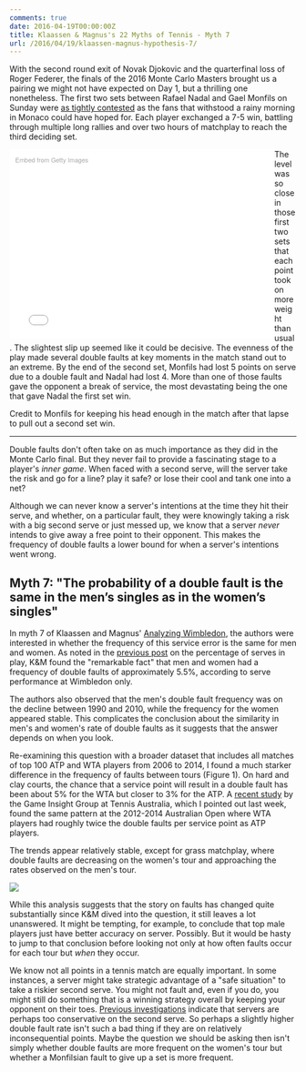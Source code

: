 ```yaml
---
comments: true
date: 2016-04-19T00:00:00Z
title: Klaassen & Magnus's 22 Myths of Tennis - Myth 7
url: /2016/04/19/klaassen-magnus-hypothesis-7/
---
```


With the second round exit of Novak Djokovic and the quarterfinal loss of Roger Federer, the finals of the 2016 Monte Carlo Masters brought us a pairing we might not have expected on Day 1, but a thrilling one nonetheless. The first two sets between Rafael Nadal and Gael Monfils on Sunday were [as tightly contested](http://www.tennis.com/pro-game/2016/04/nadal-overcomes-monfils-to-win-9th-monte-carlo-masters-title/58149/#.VxYZnoQ13xh) as the fans that withstood a rainy morning in Monaco could have hoped for. Each player exchanged a 7-5 win, battling through multiple long rallies and over two hours of matchplay to reach the third deciding set. 

<div class="getty embed image" style="background-color:#fff;display:inline-block;font-family:'Helvetica Neue',Helvetica,Arial,sans-serif;color:#a7a7a7;font-size:11px;width:100%;max-width:445px;float:left; padding: 2%;"><div style="padding:0;margin:0;text-align:left;"><a href="http://www.gettyimages.com/detail/521553148" target="_blank" style="color:#a7a7a7;text-decoration:none;font-weight:normal !important;border:none;display:inline-block;">Embed from Getty Images</a></div><div style="overflow:hidden;position:relative;height:0;padding:66.666667% 0 0 0;width:100%;"><iframe src="//embed.gettyimages.com/embed/521553148?et=dnpsvzt0QABvBkDgDNFUUQ&viewMoreLink=on&sig=-pIMKGKzuTMWYI6FPELOUF7XqtG-bMxjWqdf988IqiI=&caption=true" width="445" height="297" scrolling="no" frameborder="0" style="display:inline-block;position:absolute;top:0;left:0;width:100%;height:100%;margin:0;"></iframe></div><p style="margin:0;"></p></div>

The level was so close in those first two sets that each point took on more weight than usual. The slightest slip up seemed like it could be decisive. The evenness of the play made several double faults at key moments in the match stand out to an extreme. By the end of the second set, Monfils had lost 5 points on serve due to a double fault and Nadal had lost 4. More than one of those faults gave the opponent a break of service, the most devastating being the one that gave Nadal the first set win. 

Credit to Monfils for keeping his head enough in the match after that lapse to pull out a second set win.

---

Double faults don't often take on as much importance as they did in the Monte Carlo final. But they never fail to provide a fascinating stage to a player's _inner game_. When faced with a second serve, will the server take the risk and go for a line? play it safe? or lose their cool and tank one into a net?

Although we can never know a server's intentions at the time they hit their serve, and whether, on a particular fault, they were knowingly taking a risk with a big second serve or just messed up, we know that a server _never_ intends to give away a free point to their opponent. This makes the frequency of double faults a lower bound for when a server's intentions went wrong. 


## Myth 7: "The probability of a double fault is the same in the men’s singles as in the women’s singles"

In myth 7 of Klaassen and Magnus' [Analyzing Wimbledon](https://global.oup.com/academic/product/analyzing-wimbledon-9780199355952?cc=us&lang=en&#), the authors were interested in whether the frequency of this service error is the same for men and women. As noted in the [previous post](http://on-the-t.com/2016/04/09/Klaassen-Magnus-Hypothesis-6/) on the percentage of serves in play, K&M found the "remarkable fact" that men and women had a frequency of double faults of approximately 5.5%, according to serve performance at Wimbledon only. 

The authors also observed that the men's double fault frequency was on the decline between 1990 and 2010, while the frequency for the women appeared stable. This complicates the conclusion about the similarity in men's and women's rate of double faults as it suggests that the answer depends on when you look.


Re-examining this question with a broader dataset that includes all matches of top 100 ATP and WTA players from 2006 to 2014, I found a much starker difference in the frequency of faults between tours (Figure 1). On hard and clay courts, the chance that a service point will result in a double fault has been about 5% for the WTA but closer to 3% for the ATP. A [recent study](http://www.tandfonline.com/doi/abs/10.1080/02640414.2016.1139161) by the Game Insight Group at Tennis Australia, which I pointed out last week, found the same pattern at the 2012-2014 Australian Open where WTA players had roughly twice the double faults per service point as ATP players.

The trends appear relatively stable, except for grass matchplay, where double faults are decreasing on the women's tour and approaching the rates observed on the men's tour.

<img src="/assets/myth7_fig1.png" />

While this analysis suggests that the story on faults has changed quite substantially since K&M dived into the question, it still leaves a lot unanswered. It might be tempting, for example, to conclude that top male players just have better accuracy on server. Possibly. But it would be hasty to jump to that conclusion before looking not only at how often faults occur for each tour but _when_ they occur.

We know not all points in a tennis match are equally important. In some instances, a server might take strategic advantage of a "safe situation" to take a riskier second serve. You might not fault and, even if you do, you might still do something that is a winning strategy overall by keeping your opponent on their toes. [Previous investigations](http://espn.go.com/tennis/story/_/id/13770406/tennis-players-risk-defeat-going-safe-second-serves) indicate that servers are perhaps too conservative on the second serve. So perhaps a slightly higher double fault rate isn't such a bad thing if they are on relatively inconsequential points. Maybe the question we should be asking then isn't simply whether double faults are more frequent on the women's tour but whether a Monfilsian fault to give up a set is more frequent.


